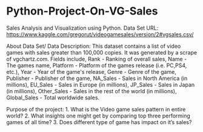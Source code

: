 # Python-Project-On-VG-Sales
Sales Analysis and Visualization using Python.
Data Set URL: https://www.kaggle.com/gregorut/videogamesales/version/2#vgsales.csv/

About Data Set/ Data Description: This dataset contains a list of video games with sales greater than 100,000 copies. It was generated by a scrape of vgchartz.com. Fields include, Rank - Ranking of overall sales, Name - The games name, Platform - Platform of the games release (i.e. PC,PS4, etc.), Year - Year of the game's release, Genre - Genre of the game, Publisher - Publisher of the game, NA_Sales - Sales in North America (in millions), EU_Sales - Sales in Europe (in millions), JP_Sales - Sales in Japan (in millions), Other_Sales - Sales in the rest of the world (in millions), Global_Sales - Total worldwide sales.

Purpose of the project: 1. What is the Video game sales pattern in entire world? 2. What insights one might get by comparing top three performing games of all time? 3. Does different type of game has impact on it’s sales?

